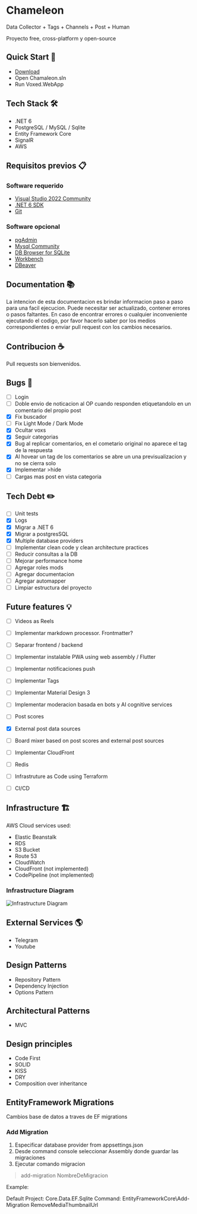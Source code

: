 # Chameleon

Data Collector + Tags + Channels + Post + Human

Proyecto free, cross-platform y open-source

## Quick Start :rocket:

- [Download](https://github.com/lucasquintanilla/Chameleon/archive/refs/heads/master.zip)
- Open Chamaleon.sln
- Run Voxed.WebApp

## Tech Stack :hammer_and_wrench:

- .NET 6
- PostgreSQL / MySQL / Sqlite
- Entity Framework Core
- SignalR
- AWS

## Requisitos previos :clipboard:

### Software requerido

- [Visual Studio 2022 Community](https://visualstudio.microsoft.com/downloads/)
- [.NET 6 SDK](https://dotnet.microsoft.com/en-us/download/dotnet/6.0)
- [Git](https://git-scm.com/download/win)


### Software opcional

- [pgAdmin](https://www.pgadmin.org/download/)
- [Mysql Community](https://dev.mysql.com/downloads/)
- [DB Browser for SQLite](https://sqlitebrowser.org/dl/)
- [Workbench](https://dev.mysql.com/downloads/workbench/)
- [DBeaver](https://dbeaver.io/)

## Documentation :books:

La intencion de esta documentacion es brindar informacion paso a paso para una facil ejecucion. Puede necesitar ser actualizado, contener errores o pasos faltantes.
En caso de encontrar errores o cualquier inconveniente ejecutando el codigo, por favor hacerlo saber por los medios correspondientes o enviar pull request con los cambios necesarios.

## Contribucion :coffee:

Pull requests son bienvenidos.

## Bugs :bug:

- [ ] Login 
- [ ] Doble envio de noticacion al OP cuando responden etiquetandolo en un comentario del propio post
- [x] Fix buscador
- [ ] Fix Light Mode / Dark Mode
- [x] Ocultar voxs
- [x] Seguir categorias
- [x] Bug al replicar comentarios, en el cometario original no aparece el tag de la respuesta
- [x] Al hovear un tag de los comentarios se abre un una previsualizacion y no se cierra solo
- [x] Implementar >hide
- [ ] Cargas mas post en vista categoria

## Tech Debt :pencil2:

- [ ] Unit tests
- [x] Logs
- [x] Migrar a .NET 6
- [x] Migrar a postgresSQL
- [x] Multiple database providers
- [ ] Implementar clean code y clean architecture practices
- [ ] Reducir consultas a la DB
- [ ] Mejorar performance home
- [ ] Agregar roles mods
- [ ] Agregar documentacion
- [ ] Agregar automapper
- [ ] Limpiar estructura del proyecto

## Future features :bulb:

- [ ] Videos as Reels
- [ ] Implementar markdown processor. Frontmatter?
- [ ] Separar frontend / backend
- [ ] Implementar instalable PWA using web assembly / Flutter
- [ ] Implementar notificaciones push
- [ ] Implementar Tags
- [ ] Implementar Material Design 3
- [ ] Implementar moderacion basada en bots y AI cognitive services
- [ ] Post scores
- [x] External post data sources
- [ ] Board mixer based on post scores and external post sources
- [ ] Implementar CloudFront
- [ ] Redis
- [ ] Infrastruture as Code using Terraform
- [ ] CI/CD 


## Infrastructure :building_construction:

AWS Cloud services used:

- Elastic Beanstalk
- RDS
- S3 Bucket
- Route 53
- CloudWatch
- CloudFront (not implemented)
- CodePipeline (not implemented)

### Infrastructure Diagram

![Infrastructure Diagram](https://i.ibb.co/wwJzQry/Imageboard-drawio.png)

## External Services :earth_americas:

- Telegram
- Youtube

## Design Patterns

- Repository Pattern
- Dependency Injection
- Options Pattern

## Architectural Patterns

- MVC

## Design principles 

- Code First
- SOLID
- KISS
- DRY
- Composition over inheritance

## EntityFramework Migrations

Cambios base de datos a traves de EF migrations

### Add Migration

1. Especificar database provider from appsettings.json
2. Desde command console seleccionar Assembly donde guardar las migraciones
2. Ejecutar comando migracion 

> add-migration NombreDeMigracion

Example: 

Default Project: Core.Data.EF.Sqlite
Command: EntityFrameworkCore\Add-Migration RemoveMediaThumbnailUrl

